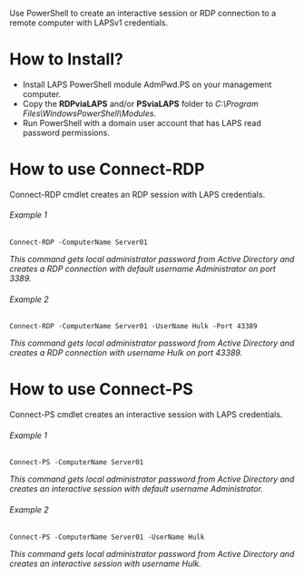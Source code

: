 Use PowerShell to create an interactive session or RDP connection to a remote computer with LAPSv1 credentials. 

# How to Install?

- Install LAPS PowerShell module AdmPwd.PS on your management computer. 
- Copy the **RDPviaLAPS** and/or **PSviaLAPS** folder to *C:\Program Files\WindowsPowerShell\Modules.*
- Run PowerShell with a domain user account that has LAPS read password permissions.  

# How to use Connect-RDP
Connect-RDP cmdlet creates an RDP session with LAPS credentials. 

###### Example 1
`Connect-RDP -ComputerName Server01`

*This command gets local administrator password from Active Directory and creates a RDP connection with default username Administrator on port 3389.*

###### Example 2
`Connect-RDP -ComputerName Server01 -UserName Hulk -Port 43389`

*This command gets local administrator password from Active Directory and creates a RDP connection with username Hulk on port 43389.*

# How to use Connect-PS
Connect-PS cmdlet creates an interactive session with LAPS credentials.

###### Example 1
`Connect-PS -ComputerName Server01`

*This command gets local administrator password from Active Directory and creates an interactive session with default username Administrator.*

###### Example 2
`Connect-PS -ComputerName Server01 -UserName Hulk`

*This command gets local administrator password from Active Directory and creates an interactive session with username Hulk.*
